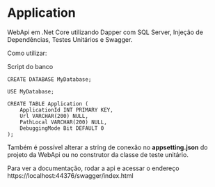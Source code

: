 # Application

WebApi em .Net Core utilizando Dapper com SQL Server, Injeção de Dependências, Testes Unitários e Swagger.

Como utilizar:

Script do banco

```
CREATE DATABASE MyDatabase;

USE MyDatabase;

CREATE TABLE Application (
	ApplicationId INT PRIMARY KEY,
	Url VARCHAR(200) NULL,
	PathLocal VARCHAR(200) NULL,
	DebuggingMode Bit DEFAULT 0
);

```

Também é possível alterar a string de conexão no **appsetting.json** do projeto da WebApi ou no construtor da classe de teste unitário.

Para ver a documentação, rodar a api e acessar o endereço https://localhost:44376/swagger/index.html